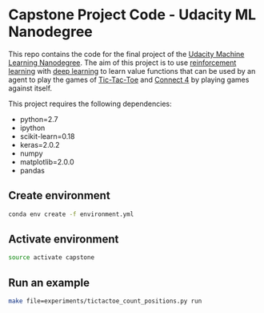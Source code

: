 # Capstone Project Code - Udacity ML Nanodegree

This repo contains the code for the final project of the [Udacity Machine Learning
Nanodegree](https://www.udacity.com/course/machine-learning-engineer-nanodegree--nd009). The aim of
this project is to use [reinforcement
learning](https://en.wikipedia.org/wiki/Reinforcement_learning) with [deep
learning](https://en.wikipedia.org/wiki/Deep_learning) to learn value functions that can be used by
an agent to play the games of [Tic-Tac-Toe](https://en.wikipedia.org/wiki/Tic-tac-toe) and [Connect
4](https://en.wikipedia.org/wiki/Connect_Four) by playing games against itself.

This project requires the following dependencies:

- python=2.7
- ipython
- scikit-learn=0.18
- keras=2.0.2
- numpy
- matplotlib=2.0.0
- pandas

## Create environment
```bash
conda env create -f environment.yml
```

## Activate environment
```bash
source activate capstone
```

## Run an example

```bash
make file=experiments/tictactoe_count_positions.py run
```
